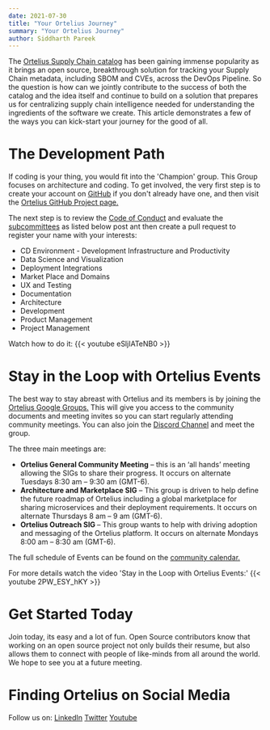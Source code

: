 ```yaml
---
date: 2021-07-30
title: "Your Ortelius Journey"
summary: "Your Ortelius Journey"
author: Siddharth Pareek
---
```


The [Ortelius Supply Chain catalog](https://ortelius.io/) has been gaining immense popularity as it brings an open source, breakthrough solution for tracking your Supply Chain metadata, including SBOM and CVEs, across the DevOps Pipeline. So the question is how can we jointly contribute to the success of both the catalog and the idea itself and continue to build on a solution that prepares us for centralizing supply chain intelligence needed for understanding the ingredients of the software we create. This article demonstrates a few of the ways you can kick-start your journey for the good of all.

# The Development Path

If coding is your thing, you would fit into the 'Champion' group.  This Group focuses on architecture and coding. To get involved, the very first step is to create your account on [GitHub](https://github.com/) if you don't already have one, and then visit the [Ortelius GitHub Project page.](https://github.com/ortelius/ortelius)

The next step is to review the [Code of Conduct](https://github.com/ortelius/ortelius#code-of-conduct) and evaluate the [subcommittees](https://github.com/ortelius/ortelius#open-source-sub-committees) as listed below post ant then create a pull request to register your name with your interests:

- CD Environment - Development Infrastructure and Productivity
- Data Science and Visualization
- Deployment Integrations
- Market Place and Domains
- UX and Testing
- Documentation
- Architecture
- Development
- Product Management
- Project Management

Watch how to do it:
{{< youtube eSljIATeNB0 >}}

# Stay in the Loop with Ortelius Events

The best way to stay abreast with Ortelius and its members is by joining the [Ortelius Google Groups.](https://groups.google.com/g/ortelius-dev) This will give you access to the community documents and  meeting invites so you can start regularly attending community meetings. You can also join the [Discord Channel](https://discord.com/invite/ZtXU74x) and meet the group.

The three main meetings are:

- <strong>Ortelius General Community Meeting</strong> – this is an ‘all hands’ meeting allowing the SIGs to share their progress. It occurs on alternate Tuesdays 8:30 am – 9:30 am (GMT-6).
- <strong>Architecture and Marketplace SIG</strong> – This group is driven to help define the future roadmap of Ortelius including a global marketplace for sharing microservices and their deployment requirements. It occurs on alternate Thursdays 8 am – 9 am (GMT-6).
- <strong>Ortelius Outreach SIG </strong> – This group wants to help with driving adoption and messaging of the Ortelius platform. It occurs on alternate Mondays 8:00 am – 8:30 am (GMT-6).

The full schedule of Events can be found on the [community calendar.](https://ortelius.io/events/)

For more details watch the video 'Stay in the Loop with Ortelius Events:'
{{< youtube 2PW_ESY_hKY >}}

# Get Started Today

 Join today, its easy and a lot of fun. Open Source contributors know that working on an open source project not only builds their resume, but also allows them to connect with people of like-minds from all around the world. We hope to see you at a future meeting.

# Finding Ortelius on Social Media
Follow us on:
[LinkedIn](https://www.linkedin.com/company/71656164/admin/)
[Twitter](https://twitter.com/OrteliusOs)
[Youtube](https://www.youtube.com/channel/UCw2LfF0mqkaXdvqfVnIPWmw)
